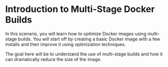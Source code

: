# Introduction to Multi-Stage Docker Builds

In this scenario, you will learn how to optimize Docker images using multi-stage builds. You will start off by creating a basic Docker image with a few installs and then improve it using optimization techniques.

The goal here will be to understand the use of multi-stage builds and how it can dramatically reduce the size of the image.
